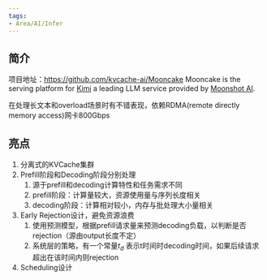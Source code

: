 ```yaml
---
tags:
- Area/AI/Infer
---
```


## 简介

项目地址：https://github.com/kvcache-ai/Mooncake
Mooncake is the serving platform for  [Kimi](https://kimi.ai/) a leading LLM service provided by [Moonshot AI](https://www.moonshot.cn/).

在处理长文本和overload场景时有不错表现，依赖RDMA(remote directly memory access)网卡800Gbps
## 亮点

1. 分离式的KVCache集群
2. Prefill阶段和Decoding阶段分别处理
	1. 源于prefill和decoding计算特性和任务需求不同
	2. prefill阶段：计算量较大，资源使用量与序列长度相关
	3. decoding阶段：计算相对较小，内存与批处理大小量相关
3. Early Rejection设计，避免资源浪费
	1. 使用预测模型，根据prefill请求量来预测decoding负载，以判断是否rejection（源由output长度不定）
	2. 系统层的策略，有一个常量$t_d$ 表示t时间时decoding时间，如果后续请求超出在该时间内则rejection
4. Scheduling设计